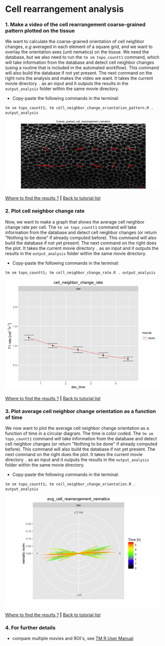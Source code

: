 
# Cell rearrangement analysis

### 1. Make a video of the cell rearrangement coarse-grained pattern plotted on the tissue

We want to calculate the coarse-grained orientation of cell neighbor changes, _e.g_ averaged in each element of a square grid, and we want to overlay the orientation axes (unit nematics) on the tissue. We need the database, but we also need to run the `tm sm topo_countt1` command, which will take information from the database and detect cell neighbor changes (using a routine that is included in the automated workflow). This command will also build the database if not yet present. The next command on the right runs the analysis and makes the video we want. It takes the current movie directory `.` as an input and it outputs the results in the `output_analysis` folder within the same movie directory.


* Copy-paste the following commands in the terminal:

```
tm sm topo_countt1; tm cell_neighbor_change_orientation_pattern.R . output_analysis
```

![](cell_rearrangements_files/figure-html/cell_neighbor_change_orientation_pattern-1.png)

[Where to find the results ?](../tm_qs_example_data.md#4-look-at-the-results) **|** 
[Back to tutorial list](../tm_qs_example_data.md#3-select-the-analysis-you-are-interested-in)


### 2. Plot cell neighbor change rate

Now, we want to make a graph that shows the average cell neighbor change rate per cell. The `tm sm topo_countt1` command will take information from the database and detect cell neighbor changes (or return "Nothing to be done" if already computed before). This command will also build the database if not yet present. The next command on the right does the plot. It takes the current movie directory `.` as an input and it outputs the results in the `output_analysis` folder within the same movie directory.

* Copy-paste the following commands in the terminal:

```
tm sm topo_countt1; tm cell_neighbor_change_rate.R . output_analysis
```

![](cell_rearrangements_files/figure-html/cell_neighbor_change_rate-1.png)

[Where to find the results ?](../tm_qs_example_data.md#4-look-at-the-results) **|** 
[Back to tutorial list](../tm_qs_example_data.md#3-select-the-analysis-you-are-interested-in)

### 3. Plot average cell neighbor change orientation as a function of time

We now want to plot the average cell neighbor change orientation as a function of time in a circular diagram. The time is color coded. The `tm sm topo_countt1` command will take information from the database and detect cell neighbor changes (or return "Nothing to be done" if already computed before). This command will also build the database if not yet present. The next command on the right does the plot. It takes the current movie directory `.` as an input and it outputs the results in the `output_analysis` folder within the same movie directory.


* Copy-paste the following commands in the terminal:

```
tm sm topo_countt1; tm cell_neighbor_change_orientation.R . output_analysis
```

![](cell_rearrangements_files/figure-html/cell_neighbor_change_orientation-1.png)

[Where to find the results ?](../tm_qs_example_data.md#4-look-at-the-results) **|** 
[Back to tutorial list](../tm_qs_example_data.md#3-select-the-analysis-you-are-interested-in)

### 4. For further details

* compare multiple movies and ROI's, see [TM R User Manual](https://mpicbg-scicomp.github.io/tissue_miner/user_manual/TM_R-UserManual.html#comparing-averaged-quantities-between-movies-and-rois)
